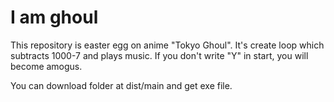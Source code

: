 # I am ghoul

This repository is easter egg on anime "Tokyo Ghoul". It's create loop which subtracts 1000-7 and plays music.
If you don't write "Y" in start, you will become amogus.


You can download folder at dist/main and get exe file.

